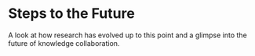 # Steps to the Future

A look at how research has evolved up to this point and a glimpse into the
future of knowledge collaboration.
